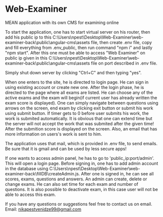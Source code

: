 # Web-Examiner
MEAN application with its own CMS for examining online

To start the application, one has to start virtual server on his router, then add his public ip to this C:\Users\npest\Desktop\Web-Examiner\web-examiner-back\public\angular-cms\assets file, then create .env file, copy and fill everything from .env_public, then run command "npm i" and lastly "npm start". After this one must be able to access "Web Examiner" on public ip given in this C:\Users\npest\Desktop\Web-Examiner\web-examiner-back\public\angular-cms\assets file on port described in .env file.

Simply shut down server by clicking "Ctrl+C" and then typing "yes".

When one enters to the site, he is directed to login page. He can sign in using existing account or create new one. After the login phase, he is directed to the page where all exams are listed. He can choose any of the active exams and the exam will begin(if current user has already written the exam score is displayed). One can simply navigate between questions using arrows on the screen, end exam by clicking exit button or submit his work using submit button. If timer gets to 0 before user submits his work, the work is submited automatically. It is obvious that one can extend time but the server will not accept the work that was submited after the given time! After the submition score is displayed on the screen. Also, an email that has more information on users's work is sent to him. 

The application uses that mail, which is provided in .env file, to send emails. Be sure that it is gmail and can be used by less secure apps!

If one wants to access admin panel, he has to go to 'public_ip:port/admin'. This will open a login page. Before signing in, one has to add admin account in the database using C:\Users\npest\Desktop\Web-Examiner\web-examiner-back\fillDB\createAdmin.js. After one is signed in, he can see all scores, exams, questions and answers. An admin can create, delete or change exams. He can also set time for each exam and number of questions. It is also possible to deactivate exam, in this case user will not be able to access this exam.

If you have any questions or suggestions feel free to contact us on email.
Email: nikapestvenidze99@gmail.com